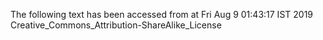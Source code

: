 The following text has been accessed from at Fri Aug 9 01:43:17 IST 2019
Creative_Commons_Attribution-ShareAlike_License
